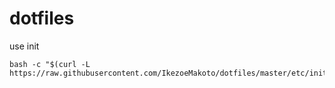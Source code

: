 # dotfiles
use init
```
bash -c "$(curl -L https://raw.githubusercontent.com/IkezoeMakoto/dotfiles/master/etc/init/init.sh)"
```

